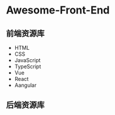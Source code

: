# Awesome-Front-End
## 前端资源库
- HTML
- CSS
- JavaScript
- TypeScript
- Vue
- React
- Aangular

## 后端资源库
